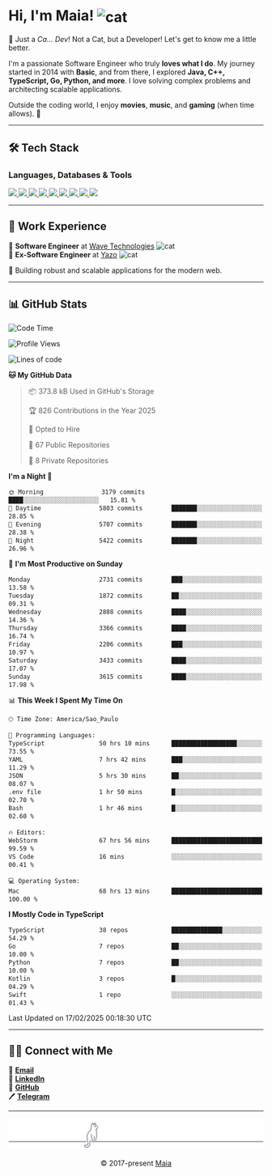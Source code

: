 <h1 align="left">Hi, I'm Maia! 
<img src="https://emojis.slackmojis.com/emojis/images/1643509834/36299/black-cat.gif?1643509834" width="50" height="60" align="center" alt="cat"/>
</h1>

🎩 Just a *Ca... Dev*! Not a Cat, but a Developer! Let's get to know me a little better.

I'm a passionate Software Engineer who truly **loves what I do**. My journey started in 2014 with **Basic**, and from there, I explored **Java, C++, TypeScript, Go, Python, and more**. I love solving complex problems and architecting scalable applications.

Outside the coding world, I enjoy **movies**, **music**, and **gaming** (when time allows). 🚀

---

## 🛠️ Tech Stack

### Languages, Databases & Tools
<p>
  <a href="https://www.typescriptlang.org">
    <img src="https://skillicons.dev/icons?i=ts" />
  </a>
  <a href="https://go.dev">
    <img src="https://skillicons.dev/icons?i=go" />
  </a>
  <a href="https://www.python.org">
    <img src="https://skillicons.dev/icons?i=python" />
  </a>
  <a href="https://gradle.org">
    <img src="https://skillicons.dev/icons?i=gradle" />
  </a>
  <a href="https://redis.io">
    <img src="https://skillicons.dev/icons?i=redis" />
  </a>
  <a href="https://www.mongodb.com">
    <img src="https://skillicons.dev/icons?i=mongodb" />
  </a>
  <a href="https://nodejs.org">
    <img src="https://skillicons.dev/icons?i=nodejs" />
  </a>
  <a href="https://www.javascript.com">
    <img src="https://skillicons.dev/icons?i=js" />
  </a>
  <a href="https://www.docker.com">
    <img src="https://skillicons.dev/icons?i=docker" />
  </a>
</p>

---

## 💼 Work Experience

🔹 **Software Engineer** at [Wave Technologies](https://www.linkedin.com/company/wave-technologies-oficial/)   <img src="https://media.giphy.com/media/WUlplcMpOCEmTGBtBW/giphy.gif" width="30" alt="cat"> <br>
🔹 **Ex-Software Engineer** at [Yazo](https://yazo.com.br/) <img src="https://media.giphy.com/media/WUlplcMpOCEmTGBtBW/giphy.gif" width="30" alt="cat"> <br>

🚀 Building robust and scalable applications for the modern web.

---

## 📊 GitHub Stats

<!--START_SECTION:waka-->
![Code Time](http://img.shields.io/badge/Code%20Time-5%2C301%20hrs%2029%20mins-blue)

![Profile Views](http://img.shields.io/badge/Profile%20Views-35-blue)

![Lines of code](https://img.shields.io/badge/From%20Hello%20World%20I%27ve%20Written-6.3%20million%20lines%20of%20code-blue)

**🐱 My GitHub Data** 

> 📦 373.8 kB Used in GitHub's Storage 
 > 
> 🏆 826 Contributions in the Year 2025
 > 
> 💼 Opted to Hire
 > 
> 📜 67 Public Repositories 
 > 
> 🔑 8 Private Repositories 
 > 
**I'm a Night 🦉** 

```text
🌞 Morning                3179 commits        ████░░░░░░░░░░░░░░░░░░░░░   15.81 % 
🌆 Daytime                5803 commits        ███████░░░░░░░░░░░░░░░░░░   28.85 % 
🌃 Evening                5707 commits        ███████░░░░░░░░░░░░░░░░░░   28.38 % 
🌙 Night                  5422 commits        ███████░░░░░░░░░░░░░░░░░░   26.96 % 
```
📅 **I'm Most Productive on Sunday** 

```text
Monday                   2731 commits        ███░░░░░░░░░░░░░░░░░░░░░░   13.58 % 
Tuesday                  1872 commits        ██░░░░░░░░░░░░░░░░░░░░░░░   09.31 % 
Wednesday                2888 commits        ████░░░░░░░░░░░░░░░░░░░░░   14.36 % 
Thursday                 3366 commits        ████░░░░░░░░░░░░░░░░░░░░░   16.74 % 
Friday                   2206 commits        ███░░░░░░░░░░░░░░░░░░░░░░   10.97 % 
Saturday                 3433 commits        ████░░░░░░░░░░░░░░░░░░░░░   17.07 % 
Sunday                   3615 commits        ████░░░░░░░░░░░░░░░░░░░░░   17.98 % 
```


📊 **This Week I Spent My Time On** 

```text
🕑︎ Time Zone: America/Sao_Paulo

💬 Programming Languages: 
TypeScript               50 hrs 10 mins      ██████████████████░░░░░░░   73.55 % 
YAML                     7 hrs 42 mins       ███░░░░░░░░░░░░░░░░░░░░░░   11.29 % 
JSON                     5 hrs 30 mins       ██░░░░░░░░░░░░░░░░░░░░░░░   08.07 % 
.env file                1 hr 50 mins        █░░░░░░░░░░░░░░░░░░░░░░░░   02.70 % 
Bash                     1 hr 46 mins        █░░░░░░░░░░░░░░░░░░░░░░░░   02.60 % 

🔥 Editors: 
WebStorm                 67 hrs 56 mins      █████████████████████████   99.59 % 
VS Code                  16 mins             ░░░░░░░░░░░░░░░░░░░░░░░░░   00.41 % 

💻 Operating System: 
Mac                      68 hrs 13 mins      █████████████████████████   100.00 % 
```

**I Mostly Code in TypeScript** 

```text
TypeScript               38 repos            ██████████████░░░░░░░░░░░   54.29 % 
Go                       7 repos             ██░░░░░░░░░░░░░░░░░░░░░░░   10.00 % 
Python                   7 repos             ██░░░░░░░░░░░░░░░░░░░░░░░   10.00 % 
Kotlin                   3 repos             █░░░░░░░░░░░░░░░░░░░░░░░░   04.29 % 
Swift                    1 repo              ░░░░░░░░░░░░░░░░░░░░░░░░░   01.43 % 
```




 Last Updated on 17/02/2025 00:18:30 UTC
<!--END_SECTION:waka-->

---

## 👯‍👨 Connect with Me
📧 **[Email](mailto:gabrielmaialva33@gmail.com)**  
🔗 **[LinkedIn](https://www.linkedin.com/in/gabriel-maia-183984239)**  
🐙 **[GitHub](https://github.com/gabrielmaialva33)**  
🖊 **[Telegram](https://t.me/sr_mrootx)**

---

<p align="center"><img src="https://raw.githubusercontent.com/gabrielmaialva33/gabrielmaialva33/master/assets/gray0_ctp_on_line.svg?sanitize=true" /></p>
<p align="center">&copy; 2017-present <a href="https://github.com/gabrielmaialva33/" target="_blank">Maia</a></p>
